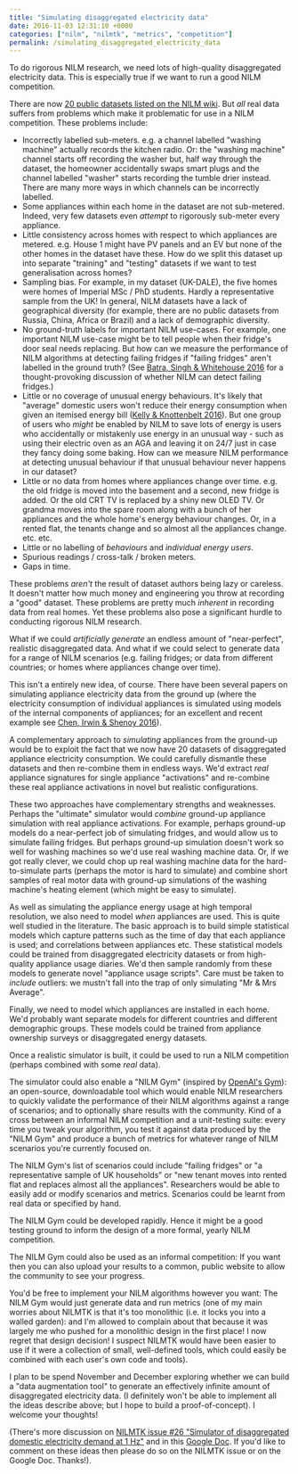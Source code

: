 ```yaml
---
title: "Simulating disaggregated electricity data"
date: 2016-11-03 12:31:10 +0000
categories: ["nilm", "nilmtk", "metrics", "competition"]
permalink: /simulating_disaggregated_electricity_data
---
```

To do rigorous NILM research, we need lots of high-quality disaggregated
electricity data. This is especially true if we want to run a good NILM
competition.

There are now [20 public datasets listed on the NILM
wiki](http://wiki.nilm.eu/index.php?title=NILM_datasets). But *all* real
data suffers from problems which make it problematic for use in a NILM
competition. These problems include:

<!--break-->

-   Incorrectly labelled sub-meters. e.g. a channel labelled "washing
    machine" actually records the kitchen radio. Or: the "washing
    machine" channel starts off recording the washer but, half way
    through the dataset, the homeowner accidentally swaps smart plugs
    and the channel labelled "washer" starts recording the tumble
    drier instead. There are many more ways in which channels can be
    incorrectly labelled.
-   Some appliances within each home in the dataset are not sub-metered.
    Indeed, very few datasets even *attempt* to rigorously sub-meter
    every appliance.
-   Little consistency across homes with respect to which appliances
    are metered. e.g. House 1 might have PV panels and an EV but none of
    the other homes in the dataset have these. How do we split this
    dataset up into separate "training" and "testing" datasets if we
    want to test generalisation across homes?
-   Sampling bias. For example, in my dataset (UK-DALE), the five homes
    were homes of Imperial MSc / PhD students. Hardly a representative
    sample from the UK! In general, NILM datasets have a lack of
    geographical diversity (for example, there are no public datasets
    from Russia, China, Africa or Brazil) and a lack of
    demographic diversity.
-   No ground-truth labels for important NILM use-cases. For example,
    one important NILM use-case might be to tell people when their
    fridge's door seal needs replacing. But how can we measure the
    performance of NILM algorithms at detecting failing fridges if
    "failing fridges" aren't labelled in the ground truth? (See [Batra,
    Singh & Whitehouse
    2016](http://nilmworkshop.org/2016/proceedings/Paper_ID08.pdf) for a
    thought-provoking discussion of whether NILM can detect
    failing fridges.)
-   Little or no coverage of unusual energy behaviours. It's likely that
    "average" domestic users won't reduce their energy consumption when
    given an itemised energy bill ([Kelly & Knottenbelt
    2016](https://arxiv.org/abs/1605.00962)). But one group of users who
    *might* be enabled by NILM to save lots of energy is users who
    accidentally or mistakenly use energy in an unusual way - such as
    using their electric oven as an AGA and leaving it on 24/7 just in
    case they fancy doing some baking. How can we measure NILM
    performance at detecting unusual behaviour if that unusual behaviour
    never happens in our dataset?
-   Little or no data from homes where appliances change over time. e.g.
    the old fridge is moved into the basement and a second, new fridge
    is added. Or the old CRT TV is replaced by a shiny new OLED TV. Or
    grandma moves into the spare room along with a bunch of her
    appliances and the whole home's energy behaviour changes. Or, in a
    rented flat, the tenants change and so almost all the
    appliances change. etc. etc.
-   Little or no labelling of *behaviours* and *individual energy
    users*.
-   Spurious readings / cross-talk / broken meters.
-   Gaps in time.

These problems *aren't* the result of dataset authors being lazy or
careless. It doesn't matter how much money and engineering you throw at
recording a "good" dataset. These problems are pretty much *inherent* in
recording data from real homes. Yet these problems also pose a
significant hurdle to conducting rigorous NILM research.

What if we could *artificially generate* an endless amount of
"near-perfect", realistic disaggregated data. And what if we could
select to generate data for a range of NILM scenarios (e.g. failing
fridges; or data from different countries; or homes where appliances
change over time).

This isn't a entirely new idea, of course. There have been several
papers on simulating appliance electricity data from the ground up
(where the electricity consumption of individual appliances is simulated
using models of the internal components of appliances; for an excellent
and recent example see [Chen, Irwin & Shenoy
2016](https://people.umass.edu/~dongchen/smartgridcomm16.pdf)).

A complementary approach to *simulating* appliances from the ground-up
would be to exploit the fact that we now have 20 datasets of
disaggregated appliance electricity consumption. We could carefully
dismantle these datasets and then re-combine them in endless ways. We'd
extract *real* appliance signatures for single appliance "activations"
and re-combine these real appliance activations in novel but realistic
configurations.

These two approaches have complementary strengths and weaknesses.
Perhaps the "ultimate" simulator would *combine* ground-up appliance
simulation with real appliance activations. For example, perhaps
ground-up models do a near-perfect job of simulating fridges, and would
allow us to simulate failing fridges. But perhaps ground-up simulation
doesn't work so well for washing machines so we'd use real washing
machine data. Or, if we got really clever, we could chop up real washing
machine data for the hard-to-simulate parts (perhaps the motor is hard
to simulate) and combine short samples of real motor data with ground-up
simulations of the washing machine's heating element (which might be
easy to simulate).

As well as simulating the appliance energy usage at high temporal
resolution, we also need to model *when* appliances are used. This is
quite well studied in the literature. The basic approach is to build
simple statistical models which capture patterns such as the time of day
that each appliance is used; and correlations between appliances etc.
These statistical models could be trained from disaggregated electricity
datasets or from high-quality appliance usage diaries. We'd then sample
randomly from these models to generate novel "appliance usage scripts".
Care must be taken to *include* outliers: we mustn't fall into the trap
of only simulating "Mr & Mrs Average".

Finally, we need to model which appliances are installed in each home.
We'd probably want separate models for different countries and different
demographic groups. These models could be trained from appliance
ownership surveys or disaggregated energy datasets.

Once a realistic simulator is built, it could be used to run a NILM
competition (perhaps combined with some *real* data).

The simulator could also enable a "NILM Gym" (inspired by [OpenAI's
Gym](https://gym.openai.com)): an open-source, downloadable tool which
would enable NILM researchers to quickly validate the performance of
their NILM algorithms against a range of scenarios; and to optionally
share results with the community. Kind of a cross between an informal
NILM competition and a unit-testing suite: every time you tweak your
algorithm, you test it against data produced by the "NILM Gym" and
produce a bunch of metrics for whatever range of NILM scenarios you're
currently focused on.

The NILM Gym's list of scenarios could include "failing fridges" or "a
representative sample of UK households" or "new tenant moves into rented
flat and replaces almost all the appliances". Researchers would be able
to easily add or modify scenarios and metrics. Scenarios could be learnt
from real data or specified by hand.

The NILM Gym could be developed rapidly. Hence it might be a good
testing ground to inform the design of a more formal, yearly NILM
competition.

The NILM Gym could also be used as an informal competition: If you want
then you can also upload your results to a common, public website to
allow the community to see your progress.

You'd be free to implement your NILM algorithms however you want: The
NILM Gym would just generate data and run metrics (one of my main
worries about NILMTK is that it's too monolithic (i.e. it locks you into
a walled garden): and I'm allowed to complain about that because it was
largely me who pushed for a monolithic design in the first place! I now
regret that design decision! I suspect NILMTK would have been easier to
use if it were a collection of small, well-defined tools, which could
easily be combined with each user's own code and tools).

I plan to be spend November and December exploring whether we can build
a "data augmentation tool" to generate an effectively infinite amount of
disaggregated electricity data. (I definitely won't be able to implement
all the ideas describe above; but I hope to build a proof-of-concept). I
welcome your thoughts!

(There's more discussion on [NILMTK issue \#26 "Simulator of
disaggregated domestic electricity demand at 1
Hz"](https://github.com/nilmtk/nilmtk/issues/26) and in this [Google
Doc](https://docs.google.com/document/d/1xv7VcQWfVk32BBVOU5gL7LFuqcrSaO_OfLWRYs36slA/edit?usp=sharing).
If you'd like to comment on these ideas then please do so on the NILMTK
issue or on the Google Doc. Thanks!).

